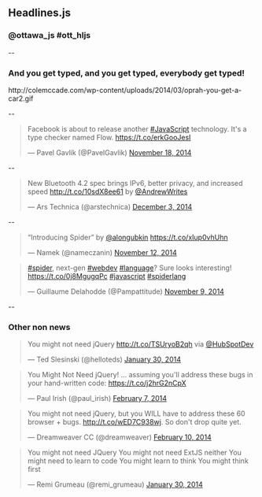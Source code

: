 <h2>Headlines.js</h2>
<h3>@ottawa_js #ott_hljs</h3>

--

<h3>And you get typed, and you get typed, everybody get typed!</h3>
<p>http://colemccade.com/wp-content/uploads/2014/03/oprah-you-get-a-car2.gif</p>
--

<blockquote class="twitter-tweet" lang="en"><p>Facebook is about to release another <a href="https://twitter.com/hashtag/JavaScript?src=hash">#JavaScript</a> technology. It&#39;s a type checker named Flow. <a href="https://t.co/erkGooJesI">https://t.co/erkGooJesI</a></p>&mdash; Pavel Gavlík (@PavelGavlik) <a href="https://twitter.com/PavelGavlik/status/534653996880117762">November 18, 2014</a></blockquote>

--

<blockquote class="twitter-tweet" lang="en"><p>New Bluetooth 4.2 spec brings IPv6, better privacy, and increased speed <a href="http://t.co/10sdX8ee61">http://t.co/10sdX8ee61</a> by <a href="https://twitter.com/AndrewWrites">@AndrewWrites</a></p>&mdash; Ars Technica (@arstechnica) <a href="https://twitter.com/arstechnica/status/540167860904292352">December 3, 2014</a></blockquote>

--

<blockquote class="twitter-tweet" lang="en"><p>“Introducing Spider” by <a href="https://twitter.com/alongubkin">@alongubkin</a> <a href="https://t.co/xIup0vhUhn">https://t.co/xIup0vhUhn</a></p>&mdash; Namek (@nameczanin) <a href="https://twitter.com/nameczanin/status/532466813880127488">November 12, 2014</a></blockquote>

<blockquote class="twitter-tweet" lang="en"><p><a href="https://twitter.com/hashtag/spider?src=hash">#spider</a>, next-gen <a href="https://twitter.com/hashtag/webdev?src=hash">#webdev</a> <a href="https://twitter.com/hashtag/language?src=hash">#language</a>? Sure looks interesting! <a href="https://t.co/0j8MgugqPc">https://t.co/0j8MgugqPc</a> <a href="https://twitter.com/hashtag/javascript?src=hash">#javascript</a> <a href="https://twitter.com/hashtag/spiderlang?src=hash">#spiderlang</a></p>&mdash; Guillaume Delahodde (@Pampattitude) <a href="https://twitter.com/Pampattitude/status/531552868726480896">November 9, 2014</a></blockquote>

--

<h3>Other non news</h3>

<blockquote class="twitter-tweet" lang="en"><p>You might not need jQuery <a href="http://t.co/TSUryoB2qh">http://t.co/TSUryoB2qh</a> via <a href="https://twitter.com/HubSpotDev">@HubSpotDev</a></p>&mdash; Ted Slesinski (@helloteds) <a href="https://twitter.com/helloteds/status/428935106720321537">January 30, 2014</a></blockquote>

<blockquote class="twitter-tweet" lang="en"><p>You Might Not Need jQuery! … assuming you&#39;ll address these bugs in your hand-written code: <a href="https://t.co/j2hrG2nCpX">https://t.co/j2hrG2nCpX</a></p>&mdash; Paul Irish (@paul_irish) <a href="https://twitter.com/paul_irish/status/431584056883429376">February 7, 2014</a></blockquote>

<blockquote class="twitter-tweet" lang="en"><p>You might not need jQuery, but you WILL have to address these 60 browser + bugs. <a href="http://t.co/wED7C938wj">http://t.co/wED7C938wj</a>. So don&#39;t drop quite yet.</p>&mdash; Dreamweaver CC (@dreamweaver) <a href="https://twitter.com/dreamweaver/status/433026572069515264">February 10, 2014</a></blockquote>

<blockquote class="twitter-tweet" lang="en"><p>You might not need JQuery&#10;You might not need ExtJS neither&#10;You might need to learn to code&#10;You might learn to think&#10;You might think first</p>&mdash; Remi Grumeau (@remi_grumeau) <a href="https://twitter.com/remi_grumeau/status/429010494934884352">January 30, 2014</a></blockquote>
